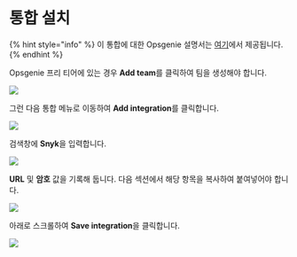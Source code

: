 # 통합 설치

{% hint style="info" %}
이 통합에 대한 Opsgenie 설명서는 [여기](https://docs.opsgenie.com/docs/snyk-integration#sample-payload-sent-from-snyk-to-opsgenie)에서 제공됩니다.
{% endhint %}

Opsgenie 프리 티어에 있는 경우 **Add team**를 클릭하여 팀을 생성해야 합니다.

![](https://partner-workshop-assets.s3.us-east-2.amazonaws.com/opsgenie-team-menu.png)

그런 다음 통합 메뉴로 이동하여 **Add integration**를 클릭합니다.

![](https://partner-workshop-assets.s3.us-east-2.amazonaws.com/opsgenie-integration-menu.png)

검색창에 **Snyk**을 입력합니다.

![](https://partner-workshop-assets.s3.us-east-2.amazonaws.com/opsgenie-integration-list.png)

**URL** 및 **암호** 값을 기록해 둡니다. 다음 섹션에서 해당 항목을 복사하여 붙여넣어야 합니다.

![](https://partner-workshop-assets.s3.us-east-2.amazonaws.com/opsgenie-integration-config.png)

아래로 스크롤하여 **Save integration**을 클릭합니다.

![](https://partner-workshop-assets.s3.us-east-2.amazonaws.com/opsgenie-integration-save.png)
